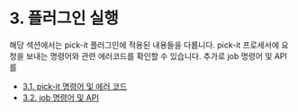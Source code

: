 ﻿# 3. 플러그인 실행

해당 섹션에서는 pick-it 플러그인에 적용된 내용들을 다룹니다.
pick-it 프로세서에 요청을 보내는 명령어와 관련 에러코드를 확인할 수 있습니다.
추가로 job 명령어 및 API 를 

  - [3.1. pick-it 명령어 및 에러 코드](03_operation/1-pickit_processor/README.md)
  - [3.2. job 명령어 및 API](03_operation/2-job-cmd-api/README.md)


